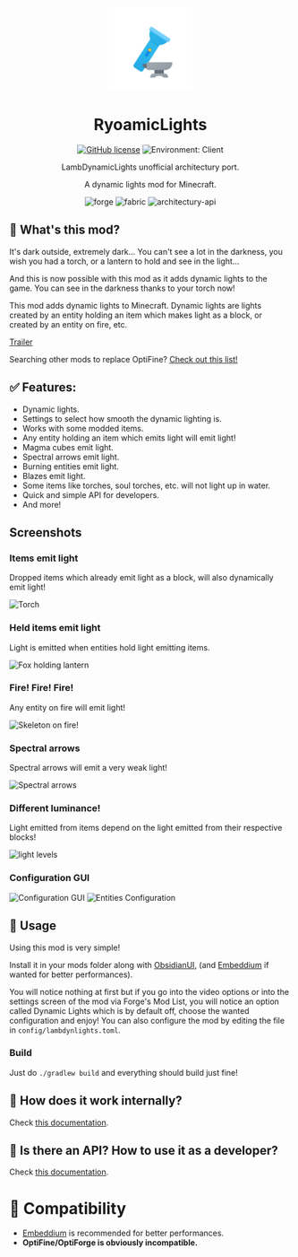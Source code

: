 <center><div align="center">

<img height="150" src="common/src/main/resources/icon.png" width="150"/>

# RyoamicLights

[![GitHub license](https://img.shields.io/github/license/LambdAurora/LambDynamicLights?style=flat-square)](https://raw.githubusercontent.com/LambdAurora/LambDynamicLights/1.19/LICENSE)
![Environment: Client](https://img.shields.io/badge/environment-client-1976d2?style=flat-square)

LambDynamicLights unofficial architectury port.

A dynamic lights mod for Minecraft.

<img alt="forge" height="56" src="https://cdn.jsdelivr.net/npm/@intergrav/devins-badges@3/assets/cozy/supported/forge_vector.svg">
<img alt="fabric" height="56" src="https://cdn.jsdelivr.net/npm/@intergrav/devins-badges@3/assets/cozy/supported/fabric_vector.svg">
<img alt="architectury-api" height="56" src="https://cdn.jsdelivr.net/npm/@intergrav/devins-badges@3/assets/cozy/requires/architectury-api_vector.svg">

</div></center>

## 📖 What's this mod?

It's dark outside, extremely dark...
You can't see a lot in the darkness, you wish you had a torch,
or a lantern to hold and see in the light...

And this is now possible with this mod as it adds dynamic lights to the game.
You can see in the darkness thanks to your torch now!

This mod adds dynamic lights to Minecraft. Dynamic lights are lights created by an entity holding an
item which makes light as a block, or created by an entity on fire, etc.

[Trailer](https://www.youtube.com/embed/r8r1TNG45tM?wmode=transparent)

Searching other mods to replace OptiFine?
[Check out this list!](https://lambdaurora.dev/optifine_alternatives)

## ✅ Features:

- Dynamic lights.
- Settings to select how smooth the dynamic lighting is.
- Works with some modded items.
- Any entity holding an item which emits light will emit light!
- Magma cubes emit light.
- Spectral arrows emit light.
- Burning entities emit light.
- Blazes emit light.
- Some items like torches, soul torches, etc. will not light up in water.
- Quick and simple API for developers.
- And more!

## Screenshots

### Items emit light

Dropped items which already emit light as a block, will also dynamically emit light!

![Torch](https://media.forgecdn.net/attachments/301/21/2020-07-04_22.png)

### Held items emit light

Light is emitted when entities hold light emitting items.

![Fox holding lantern](https://media.forgecdn.net/attachments/301/22/2020-07-04_22.png)

### Fire! Fire! Fire!

Any entity on fire will emit light!

![Skeleton on fire!](https://media.forgecdn.net/attachments/301/23/2020-07-04_22.png)

### Spectral arrows

Spectral arrows will emit a very weak light!

![Spectral arrows](https://media.forgecdn.net/attachments/301/25/2020-07-04_22.png)

### Different luminance!

Light emitted from items depend on the light emitted from their respective blocks!

![light levels](https://media.forgecdn.net/attachments/301/26/2020-07-04_22.png)

### Configuration GUI

![Configuration GUI](images/settings_main.png)
![Entities Configuration](images/settings_entities.png)

## 📖 Usage

Using this mod is very simple!

Install it in your mods folder along with [ObsidianUI](https://modrinth.com/mod/obsidianui), (and [Embeddium](https://modrinth.com/mod/embeddium) if wanted for better performances).

You will notice nothing at first but if you go into the video options or into the settings screen of the mod via Forge's Mod List, you will notice an option called Dynamic Lights which is by default off, choose the wanted configuration and enjoy!
You can also configure the mod by editing the file in `config/lambdynlights.toml`.

### Build

Just do `./gradlew build` and everything should build just fine!

## 📖 How does it work internally?

Check [this documentation](HOW_DOES_IT_WORK.md).

## 📖 Is there an API? How to use it as a developer?

Check [this documentation](API.md).

# 📖 Compatibility

- [Embeddium](https://modrinth.com/mod/embeddium) is recommended for better performances.
- **OptiFine/OptiForge is obviously incompatible.**